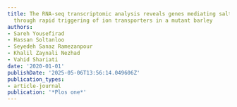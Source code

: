```yaml
---
title: The RNA-seq transcriptomic analysis reveals genes mediating salt tolerance
  through rapid triggering of ion transporters in a mutant barley
authors:
- Sareh Yousefirad
- Hassan Soltanloo
- Seyedeh Sanaz Ramezanpour
- Khalil Zaynali Nezhad
- Vahid Shariati
date: '2020-01-01'
publishDate: '2025-05-06T13:56:14.049606Z'
publication_types:
- article-journal
publication: '*Plos one*'
---
```

